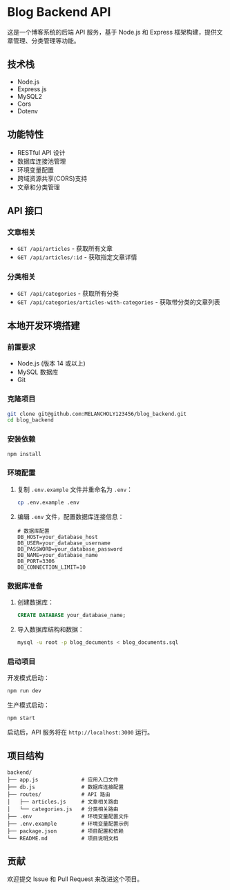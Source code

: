 # Blog Backend API

这是一个博客系统的后端 API 服务，基于 Node.js 和 Express 框架构建，提供文章管理、分类管理等功能。

## 技术栈

- Node.js
- Express.js
- MySQL2
- Cors
- Dotenv

## 功能特性

- RESTful API 设计
- 数据库连接池管理
- 环境变量配置
- 跨域资源共享(CORS)支持
- 文章和分类管理

## API 接口

### 文章相关
- `GET /api/articles` - 获取所有文章
- `GET /api/articles/:id` - 获取指定文章详情

### 分类相关
- `GET /api/categories` - 获取所有分类
- `GET /api/categories/articles-with-categories` - 获取带分类的文章列表

## 本地开发环境搭建

### 前置要求

- Node.js (版本 14 或以上)
- MySQL 数据库
- Git

### 克隆项目

```bash
git clone git@github.com:MELANCHOLY123456/blog_backend.git
cd blog_backend
```

### 安装依赖

```bash
npm install
```

### 环境配置

1. 复制 `.env.example` 文件并重命名为 `.env`：
   ```bash
   cp .env.example .env
   ```

2. 编辑 `.env` 文件，配置数据库连接信息：
   ```env
   # 数据库配置
   DB_HOST=your_database_host
   DB_USER=your_database_username
   DB_PASSWORD=your_database_password
   DB_NAME=your_database_name
   DB_PORT=3306
   DB_CONNECTION_LIMIT=10
   ```

### 数据库准备

1. 创建数据库：
   ```sql
   CREATE DATABASE your_database_name;
   ```

2. 导入数据库结构和数据：
   ```bash
   mysql -u root -p blog_documents < blog_documents.sql
   ```

### 启动项目

开发模式启动：
```bash
npm run dev
```

生产模式启动：
```bash
npm start
```

启动后，API 服务将在 `http://localhost:3000` 运行。

## 项目结构

```
backend/
├── app.js              # 应用入口文件
├── db.js               # 数据库连接配置
├── routes/             # API 路由
│   ├── articles.js     # 文章相关路由
│   └── categories.js   # 分类相关路由
├── .env                # 环境变量配置文件
├── .env.example        # 环境变量配置示例
├── package.json        # 项目配置和依赖
└── README.md           # 项目说明文档
```

## 贡献

欢迎提交 Issue 和 Pull Request 来改进这个项目。
